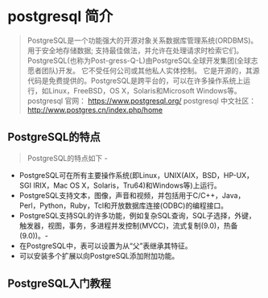 # postgresql 简介

> PostgreSQL是一个功能强大的开源对象关系数据库管理系统(ORDBMS)。 用于安全地存储数据; 支持最佳做法，并允许在处理请求时检索它们。PostgreSQL(也称为Post-gress-Q-L)由PostgreSQL全球开发集团(全球志愿者团队)开发。 它不受任何公司或其他私人实体控制。 它是开源的，其源代码是免费提供的。PostgreSQL是跨平台的，可以在许多操作系统上运行，如Linux，FreeBSD，OS X，Solaris和Microsoft Windows等。
> postgresql 官网： https://www.postgresql.org/
> postgresql 中文社区：http://www.postgres.cn/index.php/home

## PostgreSQL的特点

> PostgreSQL的特点如下 -

- PostgreSQL可在所有主要操作系统(即Linux，UNIX(AIX，BSD，HP-UX，SGI IRIX，Mac OS X，Solaris，Tru64)和Windows等)上运行。
- PostgreSQL支持文本，图像，声音和视频，并包括用于C/C++，Java，Perl，Python，Ruby，Tcl和开放数据库连接(ODBC)的编程接口。
- PostgreSQL支持SQL的许多功能，例如复杂SQL查询，SQL子选择，外键，触发器，视图，事务，多进程并发控制(MVCC)，流式复制(9.0)，热备(9.0))。-
- 在PostgreSQL中，表可以设置为从“父”表继承其特征。
- 可以安装多个扩展以向PostgreSQL添加附加功能。

## PostgreSQL入门教程
